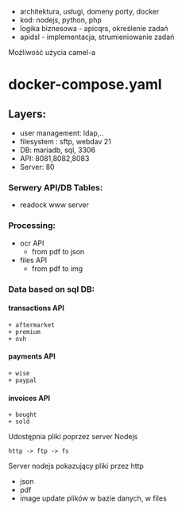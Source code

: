 + architektura, usługi, domeny porty, docker
+ kod: nodejs, python, php
+ logika biznesowa - apicqrs, określenie zadań
+ apidsl - implementacja, strumieniowanie zadań

Możliwość użycia camel-a
# docker-compose.yaml

## Layers:
+ user management: ldap,..
+ filesystem : sftp, webdav 21
+ DB: mariadb, sql, 3306
+ API: 8081,8082,8083
+ Server: 80

### Serwery API/DB Tables:
+ readock www server

### Processing:
+ ocr API
    + from pdf to json
+ files API
    + from pdf to img

### Data based on sql DB:

#### transactions API
    + aftermarket
    + premium
    + ovh

#### payments API
    + wise
    + paypal


#### invoices API
    + bought
    + sold

Udostępnia pliki poprzez server Nodejs

    http -> ftp -> fs 

Server nodejs pokazujący pliki przez http
+ json
+ pdf
+ image
  update plików w bazie danych, w files


